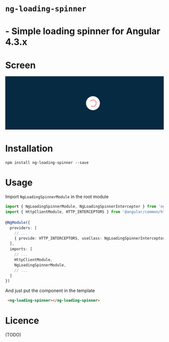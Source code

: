 # `ng-loading-spinner` 
# - Simple loading spinner for Angular 4.3.x

# Screen
![Loading spinner](https://github.com/spahicharis/ng-loading-spinner/blob/master/ng-loading-spinner.png)
# Installation
`npm install ng-loading-spinner --save`

# Usage

Import `NgLoadingSpinnerModule` in the root module

```ts
import { NgLoadingSpinnerModule, NgLoadingSpinnerInterceptor } from 'ngx-progressbar';
import { HttpClientModule, HTTP_INTERCEPTORS } from '@angular/common/http';

@NgModule({
  providers: [
    // ...
    { provide: HTTP_INTERCEPTORS, useClass: NgLoadingSpinnerInterceptor, multi: true }
  ],
  imports: [
    // ...
    HttpClientModule,
    NgLoadingSpinnerModule,
    // ...
  ]
})
```

And just put the component in the template

```html
 <ng-loading-spinner></ng-loading-spinner>
```

# Licence
(TODO)
